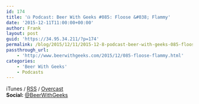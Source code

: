 ```yaml
---
id: 174
title: '☊ Podcast: Beer With Geeks #085: Floose &#038; Flammy'
date: '2015-12-11T11:00:00+00:00'
author: Frank
layout: post
guid: 'https://34.95.34.211/?p=174'
permalink: /blog/2015/12/11/2015-12-8-podcast-beer-with-geeks-085-floose-flammy/
passthrough_url:
    - 'http://www.beerwithgeeks.com/2015/12/085-floose-flammy.html'
categories:
    - 'Beer With Geeks'
    - Podcasts
---
```


<div class="
          image-block-outer-wrapper
          layout-caption-below
          design-layout-inline
          
          
          
        " data-test="image-block-inline-outer-wrapper"><figure class="
              sqs-block-image-figure
              intrinsic
            " style="max-width:250px;"><div class="image-block-wrapper" data-animation-override="" data-animation-role="image"><div class="sqs-image-shape-container-element
              
          
        
              has-aspect-ratio
            " style="
                position: relative;
                
                  padding-bottom:100%;
                
                overflow: hidden;
              "><noscript>![](https://images.squarespace-cdn.com/content/v1/5070e334e4b00907bc18faef/1449633075808-47H6KA6X4DUK8V6N0QL8/image-asset.jpeg)</noscript>![](https://images.squarespace-cdn.com/content/v1/5070e334e4b00907bc18faef/1449633075808-47H6KA6X4DUK8V6N0QL8/image-asset.jpeg)</div></div></figure></div>Which DC Comics villains are your all-time favorites? Frank &amp; Tim have strong opinions. Which villain is the greatest of them all? Listen to find out. Cheers!

**Subscribe:** [iTunes](https://itunes.apple.com/us/podcast/beer-with-geeks/id910485914?mt=2)<span style="font-size:13px"> / </span>[RSS](http://feeds.feedburner.com/beerwithgeeks)<span style="font-size:13px"> / </span>[Overcast](https://overcast.fm/itunes910485914/beer-with-geeks-a-geek-pop-culture-podcast)  
**Social:** [@BeerWithGeeks](https://twitter.com/beerwithgeeks)

<div class="sqs-audio-embed" data-author="Thought Bubble Audio" data-color-theme="dark" data-design-style="minimal" data-duration-in-ms="" data-mime-type="audio/mpeg" data-show-download="false" data-title="Beer With Geeks #085: Floose & Flammy" data-url="http://www.podtrac.com/pts/redirect.mp3/archive.org/download/BWG085/BWG085.mp3"></div>